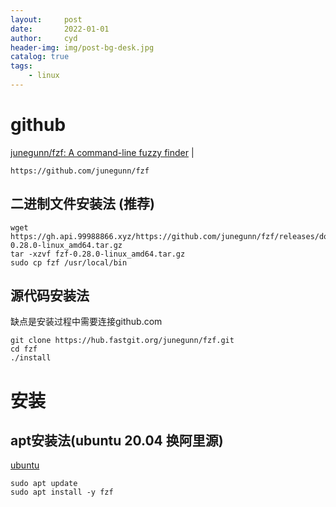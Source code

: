 ```yaml
---
layout:     post
date:       2022-01-01
author:     cyd
header-img: img/post-bg-desk.jpg
catalog: true
tags:
    - linux
---
```


# github  
<a href="https://github.com/junegunn/fzf" target="_blank">junegunn/fzf: A command-line fuzzy finder</a>  |  <br>    
```  
https://github.com/junegunn/fzf  
```  

## 二进制文件安装法 (推荐)  
```
wget https://gh.api.99988866.xyz/https://github.com/junegunn/fzf/releases/download/0.28.0/fzf-0.28.0-linux_amd64.tar.gz  
tar -xzvf fzf-0.28.0-linux_amd64.tar.gz  
sudo cp fzf /usr/local/bin  
```

## 源代码安装法    
缺点是安装过程中需要连接github.com    
```  
git clone https://hub.fastgit.org/junegunn/fzf.git  
cd fzf  
./install  
```  

# 安装    
## apt安装法(ubuntu 20.04 换阿里源)    
[ubuntu](https://cyd1310997.github.io/2022/01/01/ubuntu#ubuntu)    
```  
sudo apt update  
sudo apt install -y fzf  
```  

